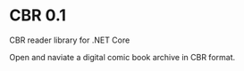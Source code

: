 # CBR 0.1
CBR reader library for .NET Core

Open and naviate a digital comic book archive in CBR format.


